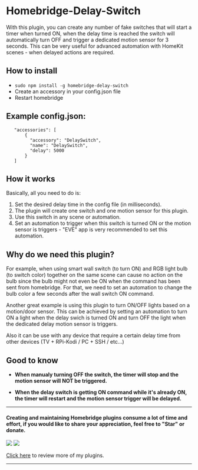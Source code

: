 
# Homebridge-Delay-Switch

With this plugin, you can create any number of fake switches that will start a timer when turned ON, when the delay time is reached the switch will automatically turn OFF and trigger a dedicated motion sensor for 3 seconds. This can be very useful for advanced automation with HomeKit scenes - when delayed actions are required.

## How to install

 * ```sudo npm install -g homebridge-delay-switch```
* Create an accessory in your config.json file
* Restart homebridge

## Example config.json:

 ```
    "accessories": [
        {
          "accessory": "DelaySwitch",
          "name": "DelaySwitch",
          "delay": 5000
        }   
    ]

```



## How it works

Basically, all you need to do is:
1. Set the desired delay time in the config file (in milliseconds).
2. The plugin will create one switch and one motion sensor for this plugin.
3. Use this switch in any scene or automation.
4. Set an automation to trigger when this switch is turned ON or the motion sensor is triggers - "EVE" app is very recommended to set this automation.



## Why do we need this plugin?


For example, when using smart wall switch (to turn ON) and RGB light bulb (to switch color) together on the same scene can cause no action on the bulb since the bulb might not even be ON when the command has been sent from homebridge.
For that, we need to set an automation to change the bulb color a few seconds after the wall switch ON command.

Another great example is using this plugin to turn ON/OFF lights based on a motion/door sensor. This can be achieved by setting an automation to turn ON a light when the delay swich is turned ON and turn OFF the light when the dedicated delay motion sensor is triggers.

Also it can be use with any device that require a certain delay time from other devices (TV + RPi-Kodi  /  PC + SSH / etc...)


## Good to know

* **When manualy turning OFF the switch, the timer will stop and the motion sensor will NOT be triggered.**

* **When the delay switch is getting ON command while it's already ON, the timer will restart and the motion sensor trigger will be delayed.**


_________________________________________
#### Creating and maintaining Homebridge plugins consume a lot of time and effort, if you would like to share your appreciation, feel free to "Star" or donate. 

<a target="blank" href="https://www.paypal.me/nitaybz"><img src="https://img.shields.io/badge/Donate-PayPal-blue.svg"/></a>
<a target="blank" href="https://blockchain.info/payment_request?address=18uuUZ5GaMFoRH5TrQFJATQgqrpXCtqZRQ"><img src="https://img.shields.io/badge/Donate-Bitcoin-green.svg"/></a>

[Click here](https://github.com/nitaybz?utf8=%E2%9C%93&tab=repositories&q=homebridge) to review more of my plugins.
_________________________________________

